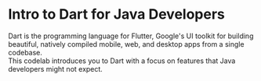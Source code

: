 # Intro to Dart for Java Developers  

Dart is the programming language for Flutter, Google's UI toolkit for building beautiful, natively compiled mobile, web, and desktop apps from a single codebase.  
This codelab introduces you to Dart with a focus on features that Java developers might not expect. 